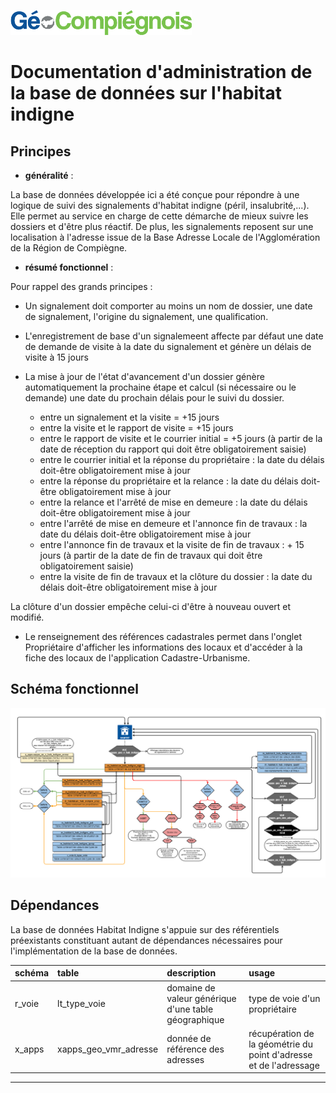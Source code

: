 ![picto](/doc/img/Logo_web-GeoCompiegnois.png)

# Documentation d'administration de la base de données sur l'habitat indigne #

## Principes
  * **généralité** :

La base de données développée ici a été conçue pour répondre à une logique de suivi des signalements d'habitat indigne (péril, insalubrité,...). Elle permet au service en charge de cette démarche de mieux suivre les dossiers et d'être plus réactif. De plus, les signalements reposent sur une localisation à l'adresse issue de la Base Adresse Locale de l'Agglomération de la Région de Compiègne. 
 
 * **résumé fonctionnel** :

Pour rappel des grands principes :

* Un signalement doit comporter au moins un nom de dossier, une date de signalement, l'origine du signalement, une qualification.
* L'enregistrement de base d'un signalemeent affecte par défaut une date de demande de visite à la date du signalement et génère un délais de visite à 15 jours
* La mise à jour de l'état d'avancement d'un dossier génère automatiquement la prochaine étape et calcul (si nécessaire ou le demande) une date du prochain délais pour le suivi du dossier.

  - entre un signalement et la visite = +15 jours
  - entre la visite et le rapport de visite = +15 jours
  - entre le rapport de visite et le courrier initial = +5 jours (à partir de la date de réception du rapport qui doit être obligatoirement saisie)
  - entre le courrier initial et la réponse du propriétaire : la date du délais doit-être obligatoirement mise à jour
  - entre la réponse du propriétaire et la relance : la date du délais doit-être obligatoirement mise à jour
  - entre la relance et l'arrêté de mise en demeure : la date du délais doit-être obligatoirement mise à jour
  - entre l'arrêté de mise en demeure et l'annonce fin de travaux : la date du délais doit-être obligatoirement mise à jour
  - entre l'annonce fin de travaux et la visite de fin de travaux : + 15 jours (à partir de la date de fin de travaux qui doit être obligatoirement saisie)
  - entre la visite de fin de travaux et la clôture du dossier : la date du délais doit-être obligatoirement mise à jour

La clôture d'un dossier empêche celui-ci d'être à nouveau ouvert et modifié.

* Le renseignement des références cadastrales permet dans l'onglet Propriétaire d'afficher les informations des locaux et d'accéder à la fiche des locaux de l'application Cadastre-Urbanisme.

## Schéma fonctionnel

![schema_fonctionnel](img/schema_fonctionnel_habindigne_v1.png)

## Dépendances

La base de données Habitat Indigne s'appuie sur des référentiels préexistants constituant autant de dépendances nécessaires pour l'implémentation de la base de données.

|schéma | table | description | usage |
|:---|:---|:---|:---|   
|r_voie|lt_type_voie|domaine de valeur générique d'une table géographique|type de voie d'un propriétaire|
|x_apps|xapps_geo_vmr_adresse|donnée de référence des adresses |récupération de la géométrie du point d'adresse et de l'adressage|

---

